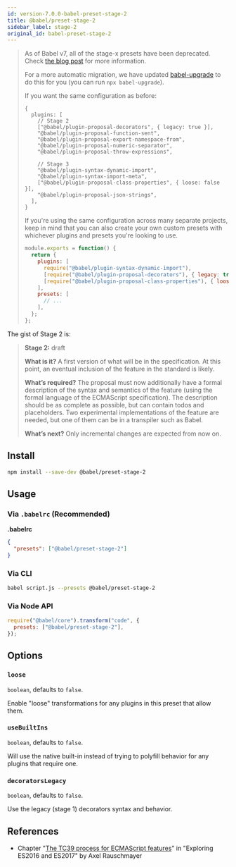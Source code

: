 ```yaml
---
id: version-7.0.0-babel-preset-stage-2
title: @babel/preset-stage-2
sidebar_label: stage-2
original_id: babel-preset-stage-2
---
```


> As of Babel v7, all of the stage-x presets have been deprecated.
> Check [the blog post](/blog/2018/07/27/removing-babels-stage-presets) for more information.
>
> For a more automatic migration, we have updated [babel-upgrade](https://github.com/babel/babel-upgrade) to do this for you (you can run `npx babel-upgrade`).
>
> If you want the same configuration as before:
>
> ```json5
> {
>   plugins: [
>     // Stage 2
>     ["@babel/plugin-proposal-decorators", { legacy: true }],
>     "@babel/plugin-proposal-function-sent",
>     "@babel/plugin-proposal-export-namespace-from",
>     "@babel/plugin-proposal-numeric-separator",
>     "@babel/plugin-proposal-throw-expressions",
>
>     // Stage 3
>     "@babel/plugin-syntax-dynamic-import",
>     "@babel/plugin-syntax-import-meta",
>     ["@babel/plugin-proposal-class-properties", { loose: false }],
>     "@babel/plugin-proposal-json-strings",
>   ],
> }
> ```
>
> If you're using the same configuration across many separate projects, keep in mind that you can also create your own custom presets with whichever plugins and presets you're looking to use.
>
> ```js
> module.exports = function() {
>   return {
>     plugins: [
>       require("@babel/plugin-syntax-dynamic-import"),
>       [require("@babel/plugin-proposal-decorators"), { legacy: true }],
>       [require("@babel/plugin-proposal-class-properties"), { loose: false }],
>     ],
>     presets: [
>       // ...
>     ],
>   };
> };
> ```

The gist of Stage 2 is:

> **Stage 2:** draft
>
> **What is it?** A first version of what will be in the specification. At this point, an eventual inclusion of the feature in the standard is likely.
>
> **What’s required?** The proposal must now additionally have a formal description of the syntax and semantics of the feature (using the formal language of the ECMAScript specification). The description should be as complete as possible, but can contain todos and placeholders. Two experimental implementations of the feature are needed, but one of them can be in a transpiler such as Babel.
>
> **What’s next?** Only incremental changes are expected from now on.

## Install

```sh
npm install --save-dev @babel/preset-stage-2
```

## Usage

### Via `.babelrc` (Recommended)

**.babelrc**

```json
{
  "presets": ["@babel/preset-stage-2"]
}
```

### Via CLI

```sh
babel script.js --presets @babel/preset-stage-2
```

### Via Node API

```javascript
require("@babel/core").transform("code", {
  presets: ["@babel/preset-stage-2"],
});
```

## Options

### `loose`

`boolean`, defaults to `false`.

Enable "loose" transformations for any plugins in this preset that allow them.

### `useBuiltIns`

`boolean`, defaults to `false`.

Will use the native built-in instead of trying to polyfill behavior for any plugins that require one.

### `decoratorsLegacy`

`boolean`, defaults to `false`.

Use the legacy (stage 1) decorators syntax and behavior.

## References

- Chapter "[The TC39 process for ECMAScript features](http://exploringjs.com/es2016-es2017/ch_tc39-process.html)" in "Exploring ES2016 and ES2017" by Axel Rauschmayer

